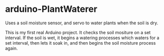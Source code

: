 arduino-PlantWaterer
====================

Uses a soil moisture sensor, and servo to water plants when the soil is dry.

This is my first real Arduino project. It checks the soil mositure on a set interval.
If the soil is wet, it begins a watering processes which waters for a set interval,
then lets it soak in, and then begins the soil moisture process again.
